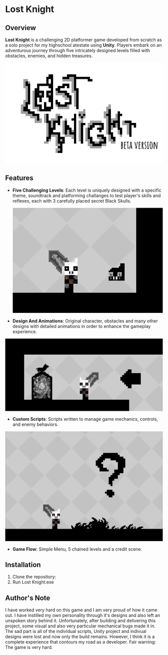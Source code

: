 # Lost Knight

## Overview
**Lost Knight** is a challenging 2D platformer game developed from scratch as a solo project for my highschool atestate using **Unity**. Players embark on an adventurous journey through five intricately designed levels filled with obstacles, enemies, and hidden treasures.

![Logo](./assets/Screenshot_1.png)

## Features
- **Five Challenging Levels**: Each level is uniquely designed with a specific theme, soundtrack and platforming challanges to test player's skills and reflexes, each with 3 carefully placed secret Black Skulls.
  
  ![Black Skull](./assets/Screenshot_4.png)
  
- **Design And Animations**: Original character, obstacles and many other designs with detailed animations in order to enhance the gameplay experience.
  
 ![Door](./assets/Screenshot_3.png)

- **Custom Scripts**: Scripts written to manage game mechanics, controls, and enemy behaviors.
  
 ![Enemy](./assets/Screenshot_2.png)
 
- **Game Flow**: Simple Menu, 5 chained levels and a credit scene.

## Installation
1. Clone the repository:
2. Run Lost Knight.exe

## Author's Note
  I have worked very hard on this game and I am very proud of how it came out. I have instilled my own personality through it's designs and also left an unspoken story behind it. Unfortunately, after building and delivering this project, some visual
  and also very particular mechanical bugs made it in. The sad part is all of the individual scripts, Unity project and indivual designs were lost and now only the build remains. However, I think it is a complete experience that contours my road as a developer. Fair warning: The game is very hard.

   
